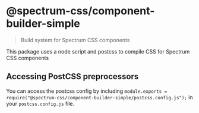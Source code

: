 # @spectrum-css/component-builder-simple

> Build system for Spectrum CSS components

This package uses a node script and postcss to compile CSS for Spectrum CSS components

## Accessing PostCSS preprocessors

You can access the postcss config by including `module.exports = require("@spectrum-css/component-builder-simple/postcss.config.js");` in your `postcss.config.js` file.
